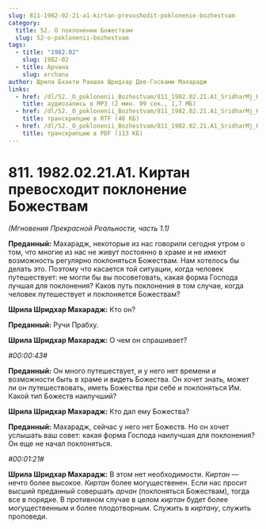 ```yaml
---
slug: 811-1982-02-21-a1-kirtan-prevoshodit-poklonenie-bozhestvam
category:
  title: 52. О поклонении Божествам
  slug: 52-o-poklonenii-bozhestvam
tags:
  - title: "1982.02"
    slug: 1982-02
  - title: Арчана
    slug: archana
author: Шрила Бхакти Ракшак Шридхар Дев-Госвами Махарадж
links:
  - href: /dl/52._O_poklonenii_Bozhestvam/811_1982.02.21.A1_SridharMj_Kirtan_prevoshodit_pokloneniye_Bojestvam.mp3
    title: аудиозапись в MP3 (2 мин. 09 сек., 1,7 МБ)
  - href: /dl/52._O_poklonenii_Bozhestvam/811_1982.02.21.A1_SridharMj_Kirtan_prevoshodit_pokloneniye_Bojestvam.rtf
    title: транскрипцию в RTF (48 КБ)
  - href: /dl/52._O_poklonenii_Bozhestvam/811_1982.02.21.A1_SridharMj_Kirtan_prevoshodit_pokloneniye_Bojestvam.pdf
    title: транскрипцию в PDF (113 КБ)
---
```


# 811. 1982.02.21.A1. Киртан превосходит поклонение Божествам

*(Мгновения Прекрасной Реальности, часть 1.1)*

**Преданный:** Махарадж, некоторые из нас говорили сегодня утром о том, что многие из нас не живут постоянно в храме и не имеют возможность регулярно поклоняться Божествам. Нам хотелось бы делать это. Поэтому что касается той ситуации, когда человек путешествует: не могли бы вы посоветовать, какая форма Господа лучшая для поклонения? Каков путь поклонения в том случае, когда человек путешествует и поклоняется Божествам?

**Шрила Шридхар Махарадж:** Кто он?

**Преданный:** Ручи Прабху.

**Шрила Шридхар Махарадж:** О чем он спрашивает?

*#00:00:43#*

**Преданный:** Он много путешествует, и у него нет времени и возможности быть в храме и видеть Божества. Он хочет знать, может ли он путешествовать, иметь Божества при себе и поклоняться Им. Какой тип Божеств наилучший?

**Шрила Шридхар Махарадж:** Кто дал ему Божества?

**Преданный:** Махарадж, сейчас у него нет Божеств. Но он хочет услышать ваш совет: какая форма Господа наилучшая для поклонения? Он еще не начал поклоняться.

*#00:01:21#*

**Шрила Шридхар Махарадж:** В этом нет необходимости. *Киртан* — нечто более высокое. *Киртан* более могущественен. Если нас просит высший преданный совершать *арчан* (поклоняться Божествам), тогда все в порядке. В противном случае в целом *киртан* будет более могущественным и более плодотворным. Служить в *киртану*, служить проповеди.

